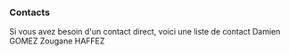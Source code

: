 ### Contacts

Si vous avez besoin d'un contact direct, voici une liste de contact
Damien GOMEZ
Zougane HAFFEZ
